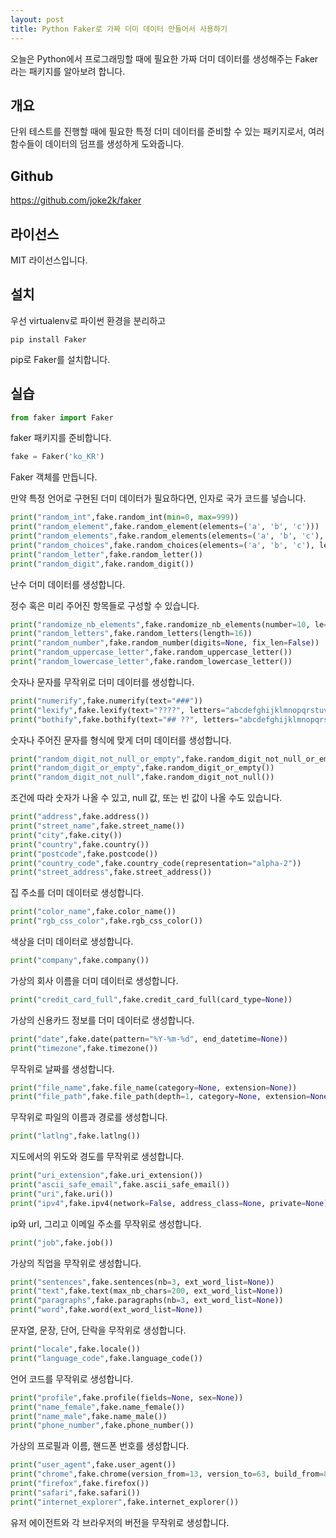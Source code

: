 ```yaml
---
layout: post
title: Python Faker로 가짜 더미 데이터 만들어서 사용하기
---
```


오늘은 Python에서 프로그래밍할 때에 필요한 가짜 더미 데이터를 생성해주는 Faker라는 패키지를 알아보려 합니다.

## 개요

단위 테스트를 진행할 때에 필요한 특정 더미 데이터를 준비할 수 있는 패키지로서, 여러 함수들이 데이터의 덤프를 생성하게 도와줍니다.

## Github

https://github.com/joke2k/faker

## 라이선스

MIT 라이선스입니다.

## 설치

우선 virtualenv로 파이썬 환경을 분리하고

```
pip install Faker
```

pip로 Faker를 설치합니다.

## 실습

```python
from faker import Faker
```

faker 패키지를 준비합니다.

```python
fake = Faker('ko_KR')
```

Faker 객체를 만듭니다.

만약 특정 언어로 구현된 더미 데이터가 필요하다면, 인자로 국가 코드를 넣습니다.

```python
print("random_int",fake.random_int(min=0, max=999))
print("random_element",fake.random_element(elements=('a', 'b', 'c')))
print("random_elements",fake.random_elements(elements=('a', 'b', 'c'), length=None, unique=False))
print("random_choices",fake.random_choices(elements=('a', 'b', 'c'), length=None))
print("random_letter",fake.random_letter())
print("random_digit",fake.random_digit())
```

난수 더미 데이터를 생성합니다.

정수 혹은 미리 주어진 항목들로 구성할 수 있습니다.

```python
print("randomize_nb_elements",fake.randomize_nb_elements(number=10, le=False, ge=False, min=None, max=None))
print("random_letters",fake.random_letters(length=16))
print("random_number",fake.random_number(digits=None, fix_len=False))
print("random_uppercase_letter",fake.random_uppercase_letter())
print("random_lowercase_letter",fake.random_lowercase_letter())
```

숫자나 문자를 무작위로 더미 데이터를 생성합니다.

```python
print("numerify",fake.numerify(text="###"))
print("lexify",fake.lexify(text="????", letters="abcdefghijklmnopqrstuvwxyzABCDEFGHIJKLMNOPQRSTUVWXYZ"))
print("bothify",fake.bothify(text="## ??", letters="abcdefghijklmnopqrstuvwxyzABCDEFGHIJKLMNOPQRSTUVWXYZ"))
```

숫자나 주어진 문자를 형식에 맞게 더미 데이터를 생성합니다.

```python
print("random_digit_not_null_or_empty",fake.random_digit_not_null_or_empty())
print("random_digit_or_empty",fake.random_digit_or_empty())
print("random_digit_not_null",fake.random_digit_not_null())
```

조건에 따라 숫자가 나올 수 있고, null 값, 또는 빈 값이 나올 수도 있습니다.

```python
print("address",fake.address())
print("street_name",fake.street_name())
print("city",fake.city())
print("country",fake.country())
print("postcode",fake.postcode())
print("country_code",fake.country_code(representation="alpha-2"))
print("street_address",fake.street_address())
```

집 주소를 더미 데이터로 생성합니다.

```python
print("color_name",fake.color_name())
print("rgb_css_color",fake.rgb_css_color())
```

색상을 더미 데이터로 생성합니다.

```python
print("company",fake.company())
```

가상의 회사 이름을 더미 데이터로 생성합니다.

```python
print("credit_card_full",fake.credit_card_full(card_type=None))
```

가상의 신용카드 정보를 더미 데이터로 생성합니다.

```python
print("date",fake.date(pattern="%Y-%m-%d", end_datetime=None))
print("timezone",fake.timezone())
```

무작위로 날짜를 생성합니다.

```python
print("file_name",fake.file_name(category=None, extension=None))
print("file_path",fake.file_path(depth=1, category=None, extension=None))
```

무작위로 파일의 이름과 경로를 생성합니다.

```python
print("latlng",fake.latlng())
```

지도에서의 위도와 경도를 무작위로 생성합니다.

```python
print("uri_extension",fake.uri_extension())
print("ascii_safe_email",fake.ascii_safe_email())
print("uri",fake.uri())
print("ipv4",fake.ipv4(network=False, address_class=None, private=None))
```

ip와 url, 그리고 이메일 주소를 무작위로 생성합니다.

```python
print("job",fake.job())
```

가상의 직업을 무작위로 생성합니다.

```python
print("sentences",fake.sentences(nb=3, ext_word_list=None))
print("text",fake.text(max_nb_chars=200, ext_word_list=None))
print("paragraphs",fake.paragraphs(nb=3, ext_word_list=None))
print("word",fake.word(ext_word_list=None))
```

문자열, 문장, 단어, 단락을 무작위로 생성합니다.

```python
print("locale",fake.locale())
print("language_code",fake.language_code())
```

언어 코드를 무작위로 생성합니다.

```python
print("profile",fake.profile(fields=None, sex=None))
print("name_female",fake.name_female())
print("name_male",fake.name_male())
print("phone_number",fake.phone_number())
```

가상의 프로필과 이름, 핸드폰 번호를 생성합니다.

```python
print("user_agent",fake.user_agent())
print("chrome",fake.chrome(version_from=13, version_to=63, build_from=800, build_to=899))
print("firefox",fake.firefox())
print("safari",fake.safari())
print("internet_explorer",fake.internet_explorer())
```

유저 에이전트와 각 브라우저의 버전을 무작위로 생성합니다.
